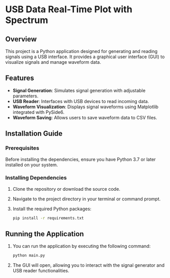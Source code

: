 # USB Data Real-Time Plot with Spectrum

## Overview

This project is a Python application designed for generating and reading signals using a USB interface. It provides a graphical user interface (GUI) to visualize signals and manage waveform data.

## Features

- **Signal Generation**: Simulates signal generation with adjustable parameters.
- **USB Reader**: Interfaces with USB devices to read incoming data.
- **Waveform Visualization**: Displays signal waveforms using Matplotlib integrated with PySide6.
- **Waveform Saving**: Allows users to save waveform data to CSV files.

## Installation Guide

### Prerequisites

Before installing the dependencies, ensure you have Python 3.7 or later installed on your system.

### Installing Dependencies

1. Clone the repository or download the source code.

2. Navigate to the project directory in your terminal or command prompt.

3. Install the required Python packages:

   ```bash
   pip install -r requirements.txt
   ```

## Running the Application

1. You can run the application by executing the following command:

   ```bash
   python main.py
   ```

2. The GUI will open, allowing you to interact with the signal generator and USB reader functionalities.